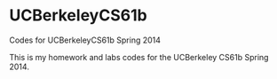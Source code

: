 # UCBerkeleyCS61b
Codes for UCBerkeleyCS61b Spring 2014

This is my homework and labs codes for the UCBerkeley CS61b Spring 2014.
